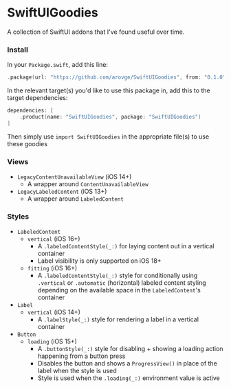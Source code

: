 # SwiftUIGoodies
A collection of SwiftUI addons that I've found useful over time.

### Install

In your `Package.swift`, add this line:

```swift
.package(url: "https://github.com/arovge/SwiftUIGoodies", from: "0.1.0")
```

In the relevant target(s) you'd like to use this package in, add this to the target dependencies:

```swift
dependencies: [
    .product(name: "SwiftUIGoodies", package: "SwiftUIGoodies")
]
```

Then simply use `import SwiftUIGoodies` in the appropriate file(s) to use these goodies

### Views
- `LegacyContentUnavailableView` (iOS 14+)
    - A wrapper around `ContentUnavailableView` 
- `LegacyLabeledContent` (iOS 13+)
    - A wrapper around `LabeledContent` 

### Styles
- `LabeledContent`
    - `vertical` (iOS 16+)
        - A `.labeledContentStyle(_:)` for laying content out in a vertical container
        - Label visibility is only supported on iOS 18+
    - `fitting` (iOS 16+)
        - A `.labeledContentStyle(_:)` style for conditionally using `.vertical` or `.automatic` (horizontal) labeled content styling depending on the available space in the `LabeledContent`'s container
- `Label`
    - `vertical` (iOS 14+)
        - A `.labelStyle(_:)` style for rendering a label in a vertical container
- `Button`
    - `loading` (iOS 15+)
        - A `.buttonStyle(_:)` style for disabling + showing a loading action happening from a button press
        - Disables the button and shows a `ProgressView()` in place of the label when the style is used
        - Style is used when the `.loading(_:)` environment value is active
